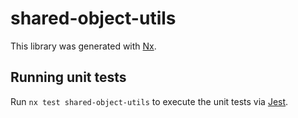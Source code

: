 # shared-object-utils

This library was generated with [Nx](https://nx.dev).

## Running unit tests

Run `nx test shared-object-utils` to execute the unit tests via [Jest](https://jestjs.io).
